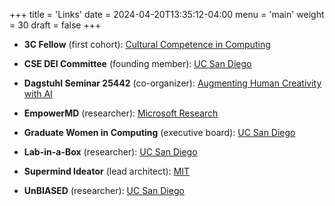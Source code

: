 +++
title = 'Links'
date = 2024-04-20T13:35:12-04:00
menu = 'main'
weight = 30
draft = false
+++

- **3C Fellow** (first cohort): [Cultural Competence in Computing](https://identity.cs.duke.edu/fellows.html)

- **CSE DEI Committee** (founding member): [UC San Diego](https://cse.ucsd.edu/diversity/cse-dei-committee)

- **Dagstuhl Seminar 25442** (co-organizer): [Augmenting Human Creativity with AI](https://www.dagstuhl.de/25442)

- **EmpowerMD** (researcher): [Microsoft Research](https://www.microsoft.com/en-us/research/video/empowermd-medical-conversations-to-medical-intelligence/)

- **Graduate Women in Computing** (executive board): [UC San Diego](https://gradwic.ucsd.edu/)

- **Lab-in-a-Box** (researcher): [UC San Diego](https://today.ucsd.edu/story/lab_in_a_box_takes_aim_at_doctors_computer_activity)

- **Supermind Ideator** (lead architect): [MIT](https://ideator.mit.edu/)

- **UnBIASED** (researcher): [UC San Diego](https://www.unbiased.health/)

